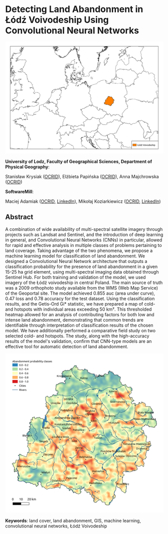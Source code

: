 # Detecting Land Abandonment in Łódź Voivodeship Using Convolutional Neural Networks

![research area](images/research_area.png)

**University of Lodz, Faculty of Geographical Sciences, Department of Physical Geography**:

Stanisław Krysiak ([OCRID](https://orcid.org/0000-0002-8131-6386
)), Elżbieta Papińska ([OCRID](https://orcid.org/0000-0002-7981-3439)), Anna Majchrowska ([OCRID](https://orcid.org/0000-0002-1611-6118)) 

**SoftwareMill**:

Maciej Adamiak ([OCRID](https://orcid.org/0000-0002-8229-9661), [LinkedIn](https://www.linkedin.com/in/maciejadamiak/)), Mikołaj Koziarkiewicz ([OCRID](https://orcid.org/0000-0002-6796-1688), [LinkedIn](https://www.linkedin.com/in/miko%C5%82aj-k-05a0428/))

## Abstract
A combination of wide availability of multi-spectral satellite imagery through projects such as Landsat and Sentinel, and the introduction of deep learning in general, and Convolutional Neural Networks (CNNs) in particular, allowed for rapid and effective analysis in multiple classes of problems pertaining to land coverage. Taking advantage of the two phenomena, we propose a machine learning model for classification of land abandonment. We designed a Convolutional Neural Network architecture that outputs a classification probability for the presence of land abandonment in a given 15-25 ha grid element, using multi-spectral imaging data obtained through Sentinel Hub. For both training and validation of the model, we used imagery of the Łódź voivodeship in central Poland. The main source of truth was a 2009 orthophoto study available from the WMS (Web Map Service) of the Geoportal site. The model achieved 0.855 auc (area under curve), 0.47 loss and 0.78 accuracy for the test dataset. Using the classification results, and the Getis-Ord Gi* statistic, we have prepared a map of cold- and hotspots with individual areas exceeding 50 km². This thresholded heatmap allowed for an analysis of contributing factors for both low and intense land abandonment, demonstrating that common trends are identifiable through interpretation of classification results of the chosen model. We have additionally performed a comparative field study on two selected cold- and hotspots. The study, along with the high-accuracy results of the model's validation, confirm that CNN-type models are an effective tool for automatic detection of land abandonment.

![research area](images/result.png)

**Keywords**: land cover, land abandonment, GIS, machine learning, convolutional neural networks, Łódź Voivodeship
